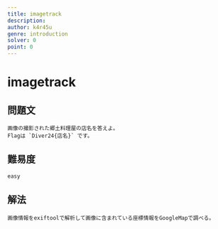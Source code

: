 ```yaml
---
title: imagetrack
description: 
author: k4r45u
genre: introduction
solver: 0 
point: 0
---
```


# imagetrack

## 問題文
    画像の撮影された郷土料理屋の店名を答えよ。
    Flagは `Diver24{店名}` です。

## 難易度
    easy

## 解法
    画像情報をexiftoolで解析して画像に含まれている座標情報をGoogleMapで調べる。